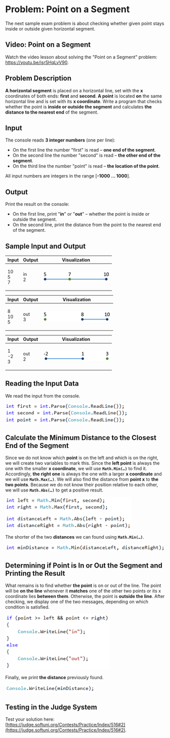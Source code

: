 # Problem: Point on a Segment

The next sample exam problem is about checking whether given point stays inside or outside given horizontal segment.

## Video: Point on a Segment

Watch the video lesson about solving the "Point on a Segment" problem: https://youtu.be/isrSHqLvV90.

## Problem Description

**A horizontal segment** is placed on a horizontal line, set with the **x** coordinates of both ends: **first** and **second**. **A point** is located **on** the same horizontal line and is set with its **x coordinate**. Write a program that checks whether the point is **inside or outside the segment** and calculates **the distance to the nearest end** of the segment.

## Input

The console reads **3 integer numbers** (one per line):

* On the first line the number "first" is read – **one end of the segment**.
* On the second line the number "second" is read – **the other end of the segment**.
* On the third line the number "point" is read – **the location of the point**.

All input numbers are integers in the range \[**-1000 … 1000**].

## Output

Print the result on the console:

* On the first line, print "**in**" or "**out**" – whether the point is inside or outside the segment.
* On the second line, print the distance from the point to the nearest end of the segment.

## Sample Input and Output

| Input               | Output         | Visualization                                                         |
| ------------------- | -------------- | --------------------------------------------------------------------- |
| <p>10<br>5<br>7</p> | <p>in<br>2</p> | ![](../../../../assets/chapter-8-1-images/03.Point-on-segment-01.png) |

| Input               | Output          | Visualization                                                         |
| ------------------- | --------------- | --------------------------------------------------------------------- |
| <p>8<br>10<br>5</p> | <p>out<br>3</p> | ![](../../../../assets/chapter-8-1-images/03.Point-on-segment-02.png) |

| Input               | Output          | Visualization                                                         |
| ------------------- | --------------- | --------------------------------------------------------------------- |
| <p>1<br>-2<br>3</p> | <p>out<br>2</p> | ![](../../../../assets/chapter-8-1-images/03.Point-on-segment-03.png) |

## Reading the Input Data

We read the input from the console.

![](../../../../assets/chapter-8-1-images/03.Point-on-segment-04.png)

## Calculate the Minimum Distance to the Closest End of the Segment

Since we do not know which **point** is on the left and which is on the right, we will create two variables to mark this. Since the **left point** is always the one with the smaller **x coordinate**, we will use **`Math.Min(…)`** to find it. Accordingly, **the right one** is always the one with a larger **x coordinate** and we will use **`Math.Max(…)`**. We will also find the distance from **point x** to **the two points**. Because we do not know their position relative to each other, we will use **`Math.Abs(…)`** to get a positive result.

![](../../../../assets/chapter-8-1-images/03.Point-on-segment-05.png)

The shorter of the two **distances** we can found using **`Math.Min(…)`**.

![](../../../../assets/chapter-8-1-images/03.Point-on-segment-06.png)

## Determining if Point is In or Out the Segment and Printing the Result

What remains is to find whether **the point** is on or out of the line. The point will be **on the line** whenever it **matches** one of the other two points or its x coordinate lies **between them**. Otherwise, the point is **outside the line**. After checking, we display one of the two messages, depending on which condition is satisfied.

![](../../../../assets/chapter-8-1-images/03.Point-on-segment-07.png)

Finally, we print **the distance** previously found.

![](../../../../assets/chapter-8-1-images/03.Point-on-segment-08.png)

## Testing in the Judge System

Test your solution here: [https://judge.softuni.org/Contests/Practice/Index/516#2](https://judge.softuni.org/Contests/Practice/Index/516#2).
